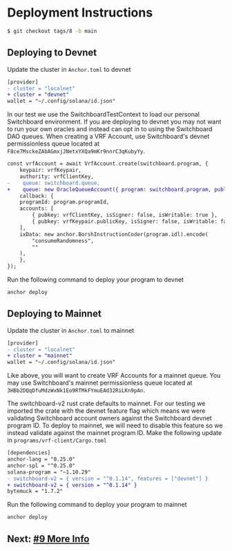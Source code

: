 # Deployment Instructions

```bash
$ git checkout tags/8 -b main
```

## Deploying to Devnet

Update the cluster in `Anchor.toml` to devnet

```diff
[provider]
- cluster = "localnet"
+ cluster = "devnet"
wallet = "~/.config/solana/id.json"
```

In our test we use the SwitchboardTestContext to load our personal Switchboard
environment. If you are deploying to devnet you may not want to run your own
oracles and instead can opt in to using the Switchboard DAO queues. When
creating a VRF Account, use Switchboard's devnet permissionless queue located at
`F8ce7MsckeZAbAGmxjJNetxYXQa9mKr9nnrC3qKubyYy`.

```diff
const vrfAccount = await VrfAccount.create(switchboard.program, {
    keypair: vrfKeypair,
    authority: vrfClientKey,
-    queue: switchboard.queue,
+    queue: new OracleQueueAccount({ program: switchboard.program, publicKey: new PublicKey("F8ce7MsckeZAbAGmxjJNetxYXQa9mKr9nnrC3qKubyYy") }),
    callback: {
    programId: program.programId,
    accounts: [
        { pubkey: vrfClientKey, isSigner: false, isWritable: true },
        { pubkey: vrfKeypair.publicKey, isSigner: false, isWritable: false },
    ],
    ixData: new anchor.BorshInstructionCoder(program.idl).encode(
        "consumeRandomness",
        ""
    ),
    },
});
```

Run the following command to deploy your program to devnet

```bash
anchor deploy
```

## Deploying to Mainnet

Update the cluster in `Anchor.toml` to mainnet

```diff
[provider]
- cluster = "localnet"
+ cluster = "mainnet"
wallet = "~/.config/solana/id.json"
```

Like above, you will want to create VRF Accounts for a mainnet queue. You may
use Switchboard's mainnet permissionless queue located at
`3HBb2DQqDfuMdzWxNk1Eo9RTMkFYmuEAd32RiLKn9pAn`.

The switchboard-v2 rust crate defaults to mainnet. For our testing we imported
the crate with the devnet feature flag which means we were validating
Switchboard account owners against the Switchboard devnet program ID. To deploy
to mainnet, we will need to disable this feature so we instead validate against
the mainnet program ID. Make the following update in
`programs/vrf-client/Cargo.toml`

```diff
[dependencies]
anchor-lang = "0.25.0"
anchor-spl = "^0.25.0"
solana-program = "~1.10.29"
- switchboard-v2 = { version = "^0.1.14", features = ["devnet"] }
+ switchboard-v2 = { version = "^0.1.14" }
bytemuck = "1.7.2"
```

Run the following command to deploy your program to mainnet

```bash
anchor deploy
```

## Next: [#9 More Info](/00_walkthrough/9_more_info.md)

